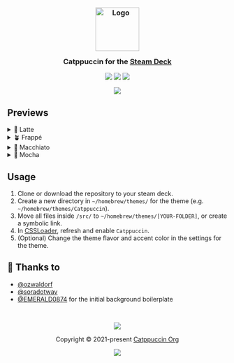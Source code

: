 <h3 align="center">
	<img src="https://raw.githubusercontent.com/catppuccin/catppuccin/main/assets/logos/exports/1544x1544_circle.png" width="100" alt="Logo"/><br/>
	<img src="https://raw.githubusercontent.com/catppuccin/catppuccin/main/assets/misc/transparent.png" height="30" width="0px"/>
	Catppuccin for the <a href="https://www.steamdeck.com/en/">Steam Deck</a>
	<img src="https://raw.githubusercontent.com/catppuccin/catppuccin/main/assets/misc/transparent.png" height="30" width="0px"/>
</h3>

<p align="center">
	<a href="https://github.com/ozwaldorf/catppuccin-steam-deck/stargazers"><img src="https://img.shields.io/github/stars/ozwaldorf/catppuccin-steam-deck?colorA=363a4f&colorB=b7bdf8&style=for-the-badge"></a>
	<a href="https://github.com/ozwaldorf/catppuccin-steam-deck/issues"><img src="https://img.shields.io/github/issues/ozwaldorf/catppuccin-steam-deck?colorA=363a4f&colorB=f5a97f&style=for-the-badge"></a>
	<a href="https://github.com/ozwaldorf/catppuccin-steam-deck/contributors"><img src="https://img.shields.io/github/contributors/ozwaldorf/catppuccin-steam-deck?colorA=363a4f&colorB=a6da95&style=for-the-badge"></a>
</p>

<p align="center">
	<img src="https://raw.githubusercontent.com//ozwaldorf/catppuccin-steam-deck/main/assets/previews/preview.webp"/>
</p>

## Previews

<details>
<summary>🌻 Latte</summary>
<img src="https://raw.githubusercontent.com//ozwaldorf/catppuccin-steam-deck/main/assets/previews/latte.webp"/>
</details>
<details>
<summary>🪴 Frappé</summary>
<img src="https://raw.githubusercontent.com//ozwaldorf/catppuccin-steam-deck/main/assets/previews/frappe.webp"/>
</details>
<details>
<summary>🌺 Macchiato</summary>
<img src="https://raw.githubusercontent.com//ozwaldorf/catppuccin-steam-deck/main/assets/previews/macchiato.webp"/>
</details>
<details>
<summary>🌿 Mocha</summary>
<img src="https://raw.githubusercontent.com//ozwaldorf/catppuccin-steam-deck/main/assets/previews/mocha.webp"/>
</details>

## Usage

1. Clone or download the repository to your steam deck.
2. Create a new directory in `~/homebrew/themes/` for the theme (e.g. `~/homebrew/themes/Catppuccin`).
3. Move all files inside `/src/` to `~/homebrew/themes/[YOUR-FOLDER]`, or create a symbolic link.
4. In [CSSLoader](https://docs.deckthemes.com/#/CSSLoader/), refresh and enable `Catppuccin`.
5. (Optional) Change the theme flavor and accent color in the settings for the theme.

## 💝 Thanks to

- [@ozwaldorf](https://github.com/ozwaldorf)
- [@soradotwav](https://github.com/soradotwav)
- [@EMERALD0874](https://github.com/EMERALD0874/Steam-Deck-Themes/) for the initial background boilerplate

&nbsp;

<p align="center">
	<img src="https://raw.githubusercontent.com/catppuccin/catppuccin/main/assets/footers/gray0_ctp_on_line.svg?sanitize=true" />
</p>

<p align="center">
	Copyright &copy; 2021-present <a href="https://github.com/catppuccin" target="_blank">Catppuccin Org</a>
</p>

<p align="center">
	<a href="https://github.com/catppuccin/catppuccin/blob/main/LICENSE"><img src="https://img.shields.io/static/v1.svg?style=for-the-badge&label=License&message=MIT&logoColor=d9e0ee&colorA=363a4f&colorB=b7bdf8"/></a>
</p>
